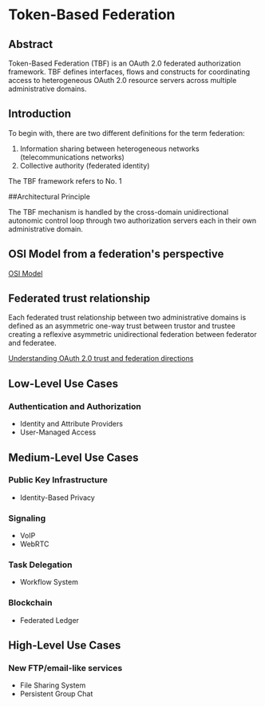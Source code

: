 # Token-Based Federation

## Abstract

Token-Based Federation (TBF) is an OAuth 2.0 federated authorization framework.
TBF defines interfaces, flows and constructs for coordinating access to heterogeneous OAuth 2.0
resource servers across multiple administrative domains.

## Introduction

To begin with, there are two different definitions for the term federation:

1. Information sharing between heterogeneous networks (telecommunications networks)  
2. Collective authority (federated identity)

The TBF framework refers to No. 1

##Architectural Principle

The TBF mechanism is handled by the cross-domain unidirectional autonomic control loop through two authorization servers each in their own administrative domain.

## OSI Model from a federation's perspective

[OSI Model]

## Federated trust relationship

Each federated trust relationship between two administrative domains is defined as
an asymmetric one-way trust between trustor and trustee creating a reflexive asymmetric
unidirectional federation between federator and federatee.

[Understanding OAuth 2.0 trust and federation directions] 

## Low-Level Use Cases

### Authentication and Authorization

* Identity and Attribute Providers
* User-Managed Access

## Medium-Level Use Cases

### Public Key Infrastructure

* Identity-Based Privacy

### Signaling

* VoIP
* WebRTC

### Task Delegation

* Workflow System

### Blockchain

* Federated Ledger

## High-Level Use Cases

### New FTP/email-like services

* File Sharing System
* Persistent Group Chat

[OSI Model]: https://github.com/token-7/token7-specs/wiki/OSI-Model-from-a-federation's-perspective
[Understanding OAuth 2.0 trust and federation directions]:  https://github.com/token-7/token7-specs/wiki/Understanding-OAuth-2.0-trust-and-federation-directions
